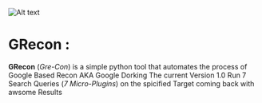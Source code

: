 ![Alt text](https://raw.githubusercontent.com/adnane-X-tebbaa/imgs/master/grecon4.jpg)
# GRecon : 
**GRecon** (*Gre-Con*) is a simple python tool that automates the process of Google Based Recon AKA Google Dorking
The current Version 1.0 Run 7 Search Queries (*7 Micro-Plugins*)  on the spicified Target coming back with awsome Results
